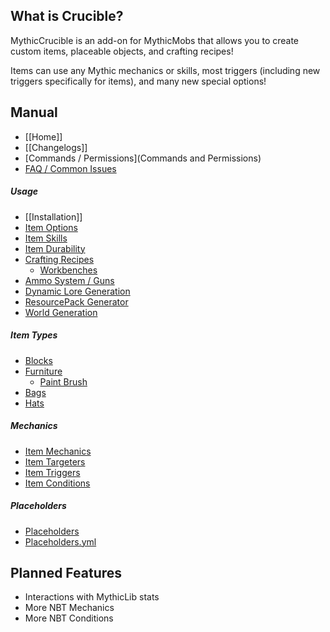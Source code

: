 What is Crucible?
-----------------

MythicCrucible is an add-on for MythicMobs that allows you to create custom items, placeable objects, and crafting recipes!

Items can use any Mythic mechanics or skills, most triggers (including new triggers specifically for items), and many new special options!

Manual
-----
* [[Home]]
* [[Changelogs]]
* [Commands / Permissions](Commands and Permissions)
* [FAQ / Common Issues](FAQ)

##### Usage
  * [[Installation]]
  * [Item Options](Options)
  * [Item Skills](Usage)
  * [Item Durability](CustomDurability)
  * [Crafting Recipes](Recipes)
    * [Workbenches](Recipes/Workbenches)
  * [Ammo System / Guns](Ammo)
  * [Dynamic Lore Generation](Dynamic-Lore-Generation)
  * [ResourcePack Generator](ResourcePack-Generator)
  * [World Generation](World-Generation)

##### Item Types
  * [Blocks](Custom-Blocks)
  * [Furniture](Furniture) 
    * [Paint Brush](Paint-Brush)
  * [Bags](Bags)
  * [Hats](Hats)

##### Mechanics
  * [Item Mechanics](Skills/Mechanics)
  * [Item Targeters](Skills/Targeters)
  * [Item Triggers](Skills/Triggers)
  * [Item Conditions](Skills/Conditions)

##### Placeholders
  * [Placeholders](Placeholders)
  * [Placeholders.yml](placeholders.yml)


Planned Features
----------------
* Interactions with MythicLib stats
* More NBT Mechanics
* More NBT Conditions